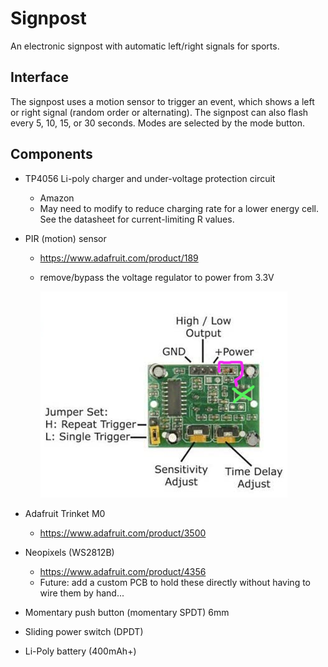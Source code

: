 # Signpost
An electronic signpost with automatic left/right signals for sports. 

## Interface

The signpost uses a motion sensor to trigger an event, which shows a left or right signal (random order or alternating). The signpost can also flash every 5, 10, 15, or 30 seconds. Modes are selected by the mode button. 

## Components

* TP4056 Li-poly charger and under-voltage protection circuit

  * Amazon
  * May need to modify to reduce charging rate for a lower energy cell. See the datasheet for current-limiting R values.

* PIR (motion) sensor

  * https://www.adafruit.com/product/189

  * remove/bypass the voltage regulator to power from 3.3V

    <img src="./references/PIR_module_vreg_bypass.png" alt="Voltage regulator bypass" style="zoom:50%;" />

* Adafruit Trinket M0

  * https://www.adafruit.com/product/3500

* Neopixels (WS2812B)

  * https://www.adafruit.com/product/4356
  * Future: add a custom PCB to hold these directly without having to wire them by hand...

* Momentary push button (momentary SPDT) 6mm

* Sliding power switch (DPDT)

* Li-Poly battery (400mAh+)





